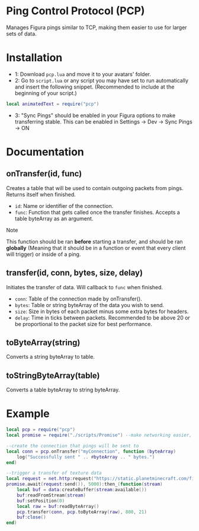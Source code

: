 # Ping Control Protocol (PCP)
Manages Figura pings similar to TCP, making them easier to use for larger sets of data.

# Installation
- 1: Download `pcp.lua` and move it to your avatars' folder.
- 2: Go to `script.lua` or any script you may have set to run automatically and insert the following snippet. (Recommended to include at the beginning of your script.)
```lua
local animatedText = require("pcp")
 ```
- 3: "Sync Pings" should be enabled in your Figura options to make transferring stable. This can be enabled in Settings -> Dev -> Sync Pings -> ON

# Documentation

## onTransfer(id, func)
Creates a table that will be used to contain outgoing packets from pings. Returns itself when finished.
  - `id`: Name or identifier of the connection.
  - `func`: Function that gets called once the transfer finishes. Accepts a table byteArray as an argument.
> [!NOTE]
> This function should be ran **before** starting a transfer, and should be ran **globally** (Meaning that it should be in a function or event that every client will trigger) or inside of a ping.

## transfer(id, conn, bytes, size, delay)
Initiates the transfer of data. Will callback to `func` when finished.
  - `conn`: Table of the connection made by onTransfer().
  - `bytes`: Table or string byteArray of the data you wish to send.
  - `size`: Size in bytes of each packet minus some extra bytes for headers.
  - `delay`: Time in ticks between packets. Recommended to be above 20 or be proportional to the packet size for best performance.

## toByteArray(string)
Converts a string byteArray to table.

## toStringByteArray(table)
Converts a table byteArray to string byteArray.

 # Example

```lua
local pcp = require("pcp")
local promise = require("./scripts/Promise") --make networking easier, optional to be alongside pcp

--create the connection that pings will be sent to
local conn = pcp.onTransfer("myConnection", function (byteArray)
	log("Successfully sent " .. #byteArray .. " bytes.")
end)

--trigger a transfer of texture data
local request = net.http:request("https://static.planetminecraft.com/files/resource_media/screenshot/1411/2014-03-15_042718.jpg"):method("GET")
promise.await(request:send()), 5000):then_(function(stream)
	local buf = data:createBuffer(stream:available())
	buf:readFromStream(stream)
	buf:setPosition(0)
	local raw = buf:readByteArray()
	pcp.transfer(conn, pcp.toByteArray(raw), 800, 21)
	buf:close()
end)
```

